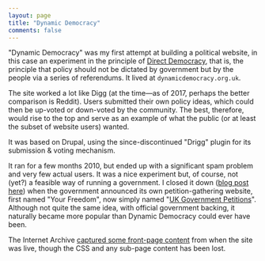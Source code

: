 ```yaml
---
layout: page
title: "Dynamic Democracy"
comments: false
---
```


"Dynamic Democracy" was my first attempt at building a political website, in this case an experiment in the principle of [Direct Democracy](https://en.wikipedia.org/wiki/Direct_democracy), that is, the principle that policy should not be dictated by government but by the people via a series of referendums. It lived at `dynamicdemocracy.org.uk`.

The site worked a lot like Digg (at the time&mdash;as of 2017, perhaps the better comparison is Reddit). Users submitted their own policy ideas, which could then be up-voted or down-voted by the community. The best, therefore, would rise to the top and serve as an example of what the public (or at least the subset of website users) wanted.

It was based on Drupal, using the since-discontinued "Drigg" plugin for its submission & voting mechanism.

It ran for a few months 2010, but ended up with a significant spam problem and very few actual users. It was a nice experiment but, of course, not (yet?) a feasible way of running a government. I closed it down ([blog post here](https://ianrenton.com/blog/farewell-dynamic-democracy/)) when the government announced its own petition-gathering website, first named "Your Freedom", now simply named "[UK Government Petitions](https://petition.parliament.uk/)". Although not quite the same idea, with official government backing, it naturally became more popular than Dynamic Democracy could ever have been.

The Internet Archive [captured some front-page content](https://web.archive.org/web/20100705114927/http://www.dynamicdemocracy.org.uk:80/) from when the site was live, though the CSS and any sub-page content has been lost.
